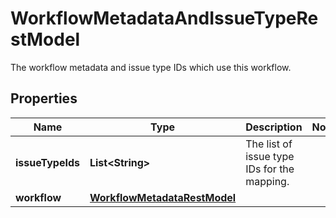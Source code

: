 

# WorkflowMetadataAndIssueTypeRestModel

The workflow metadata and issue type IDs which use this workflow.

## Properties

| Name | Type | Description | Notes |
|------------ | ------------- | ------------- | -------------|
|**issueTypeIds** | **List&lt;String&gt;** | The list of issue type IDs for the mapping. |  |
|**workflow** | [**WorkflowMetadataRestModel**](WorkflowMetadataRestModel.md) |  |  |



